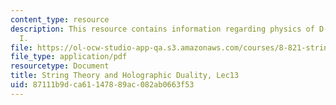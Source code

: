 ```yaml
---
content_type: resource
description: This resource contains information regarding physics of D-branes, Part
  I.
file: https://ol-ocw-studio-app-qa.s3.amazonaws.com/courses/8-821-string-theory-and-holographic-duality-fall-2014/87111b9dca61147889ac082ab0663f53_MIT8_821S15_Lec13.pdf
file_type: application/pdf
resourcetype: Document
title: String Theory and Holographic Duality, Lec13
uid: 87111b9d-ca61-1478-89ac-082ab0663f53
---
```

